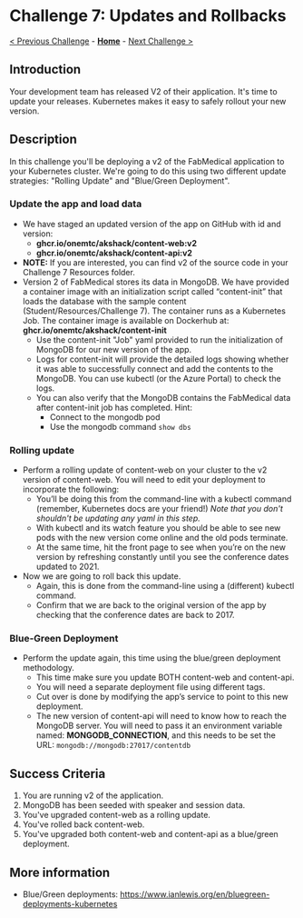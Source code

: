 # Challenge 7: Updates and Rollbacks

[< Previous Challenge](./06-deploymongo.md) - **[Home](../README.md)** - [Next Challenge >](./08-storage.md)

## Introduction

Your development team has released V2 of their application.  It's time to update your releases.  Kubernetes makes it easy to safely rollout your new version.

## Description

In this challenge you'll be deploying a v2 of the FabMedical application to your Kubernetes cluster. We're going to do this using two different update strategies: "Rolling Update" and "Blue/Green Deployment".

### Update the app and load data
- We have staged an updated version of the app on GitHub with id and version:
	- **ghcr.io/onemtc/akshack/content-web:v2**
	- **ghcr.io/onemtc/akshack/content-api:v2**
- **NOTE:** If you are interested, you can find v2 of the source code in your Challenge 7 Resources folder.
- Version 2 of FabMedical stores its data in MongoDB.  We have provided a container image with an initialization script called “content-init” that loads the database with the sample content (Student/Resources/Challenge 7).  The container runs as a Kubernetes Job.  The container image is available on Dockerhub at: **ghcr.io/onemtc/akshack/content-init**
	- Use the content-init "Job" yaml provided to run the initialization of MongoDB for our new version of the app.  
	- Logs for content-init will provide the detailed logs showing whether it was able to successfully connect and add the contents to the MongoDB. You can use kubectl (or the Azure Portal) to check the logs.
	- You can also verify that the MongoDB contains the FabMedical data after content-init job has completed.  Hint:
    	- Connect to the mongodb pod
    	- Use the mongodb command `show dbs`


### Rolling update
- Perform a rolling update of content-web on your cluster to the v2 version of content-web.  You will need to edit your deployment to incorporate the following:
  - You’ll be doing this from the command-line with a kubectl command (remember, Kubernetes docs are your friend!)  _Note that you don't shouldn't be updating any yaml in this step._
  - With kubectl and its watch feature you should be able to see new pods with the new version come online and the old pods terminate.
  - At the same time, hit the front page to see when you’re on the new version by refreshing constantly until you see the conference dates updated to 2021. 
- Now we are going to roll back this update.
	- Again, this is done from the command-line using a (different) kubectl command.
	- Confirm that we are back to the original version of the app by checking that the conference dates are back to 2017.
### Blue-Green Deployment
- Perform the update again, this time using the blue/green deployment methodology.
	- This time make sure you update BOTH content-web and content-api.
	- You will need a separate deployment file using different tags.
	- Cut over is done by modifying the app’s service to point to this new deployment.
	- The new version of content-api will need to know how to reach the MongoDB server. You will need to pass it an environment variable named: **MONGODB_CONNECTION**, and this needs to be set the URL:  `mongodb://mongodb:27017/contentdb`


## Success Criteria

1. You are running v2 of the application.
1. MongoDB has been seeded with speaker and session data.
1. You've upgraded content-web as a rolling update.
1. You've rolled back content-web.
1. You've upgraded both content-web and content-api as a blue/green deployment.

## More information
- Blue/Green deployments: https://www.ianlewis.org/en/bluegreen-deployments-kubernetes
